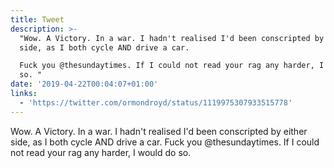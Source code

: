 ```yaml
---
title: Tweet
description: >-
  "Wow. A Victory. In a war. I hadn't realised I'd been conscripted by either
  side, as I both cycle AND drive a car. 

  Fuck you @thesundaytimes. If I could not read your rag any harder, I would do
  so. "
date: '2019-04-22T00:04:07+01:00'
links:
  - 'https://twitter.com/ormondroyd/status/1119975307933515778'
---
```

Wow. A Victory. In a war. I hadn't realised I'd been conscripted by either side, as I both cycle AND drive a car. 
Fuck you @thesundaytimes. If I could not read your rag any harder, I would do so. 
